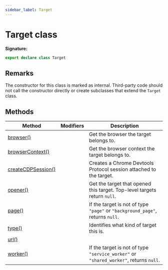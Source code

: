 ```yaml
---
sidebar_label: Target
---
```


# Target class

**Signature:**

```typescript
export declare class Target
```

## Remarks

The constructor for this class is marked as internal. Third-party code should
not call the constructor directly or create subclasses that extend the `Target`
class.

## Methods

| Method                                                       | Modifiers | Description                                                                                                                                |
| ------------------------------------------------------------ | --------- | ------------------------------------------------------------------------------------------------------------------------------------------ |
| [browser()](./puppeteer.target.browser.md)                   |           | Get the browser the target belongs to.                                                                                                     |
| [browserContext()](./puppeteer.target.browsercontext.md)     |           | Get the browser context the target belongs to.                                                                                             |
| [createCDPSession()](./puppeteer.target.createcdpsession.md) |           | Creates a Chrome Devtools Protocol session attached to the target.                                                                         |
| [opener()](./puppeteer.target.opener.md)                     |           | Get the target that opened this target. Top-level targets return <code>null</code>.                                                        |
| [page()](./puppeteer.target.page.md)                         |           | If the target is not of type <code>&quot;page&quot;</code> or <code>&quot;background_page&quot;</code>, returns <code>null</code>.         |
| [type()](./puppeteer.target.type.md)                         |           | Identifies what kind of target this is.                                                                                                    |
| [url()](./puppeteer.target.url.md)                           |           |                                                                                                                                            |
| [worker()](./puppeteer.target.worker.md)                     |           | If the target is not of type <code>&quot;service_worker&quot;</code> or <code>&quot;shared_worker&quot;</code>, returns <code>null</code>. |
